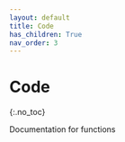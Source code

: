 ```yaml
---
layout: default
title: Code
has_children: True
nav_order: 3
---
```


# Code
{:.no_toc}

Documentation for functions
